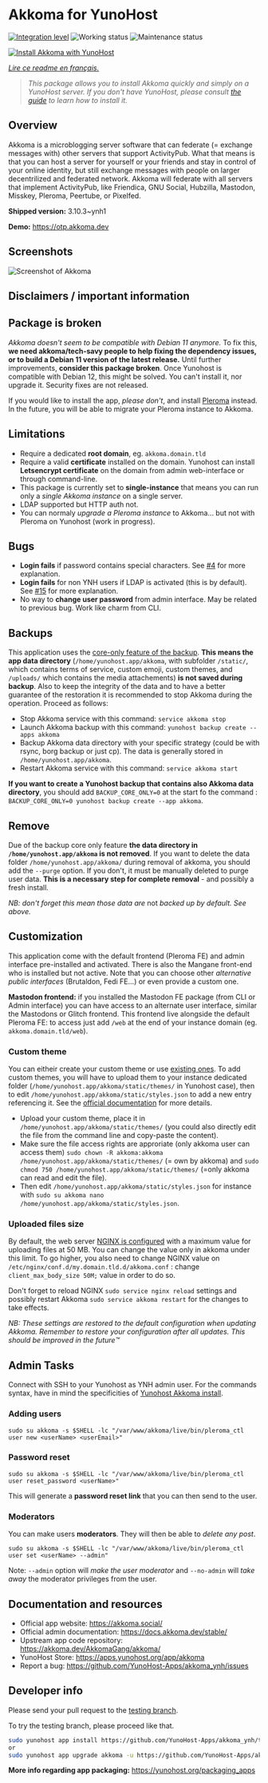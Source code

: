 <!--
N.B.: This README was automatically generated by https://github.com/YunoHost/apps/tree/master/tools/README-generator
It shall NOT be edited by hand.
-->

# Akkoma for YunoHost

[![Integration level](https://dash.yunohost.org/integration/akkoma.svg)](https://dash.yunohost.org/appci/app/akkoma) ![Working status](https://ci-apps.yunohost.org/ci/badges/akkoma.status.svg) ![Maintenance status](https://ci-apps.yunohost.org/ci/badges/akkoma.maintain.svg)

[![Install Akkoma with YunoHost](https://install-app.yunohost.org/install-with-yunohost.svg)](https://install-app.yunohost.org/?app=akkoma)

*[Lire ce readme en français.](./README_fr.md)*

> *This package allows you to install Akkoma quickly and simply on a YunoHost server.
If you don't have YunoHost, please consult [the guide](https://yunohost.org/#/install) to learn how to install it.*

## Overview

Akkoma is a microblogging server software that can federate (= exchange messages with) other servers that support ActivityPub. What that means is that you can host a server for yourself or your friends and stay in control of your online identity, but still exchange messages with people on larger decentrilized and federated network. Akkoma will federate with all servers that implement ActivityPub, like Friendica, GNU Social, Hubzilla, Mastodon, Misskey, Pleroma, Peertube, or Pixelfed.


**Shipped version:** 3.10.3~ynh1

**Demo:** https://otp.akkoma.dev

## Screenshots

![Screenshot of Akkoma](./doc/screenshots/screenshot1.png)

## Disclaimers / important information

## Package is broken

*Akkoma doesn't seem to be compatible with Debian 11 anymore.*
To fix this, **we need akkoma/tech-savy people to help fixing the dependency issues, or to build a Debian 11 version of the latest release.**
Until further improvements, **consider this package broken**. Once Yunohost is compatible with Debian 12, this might be solved.
You can't install it, nor upgrade it. Security fixes are not released.

If you would like to install the app, *please don't*, and install [Pleroma](https://github.com/YunoHost-Apps/pleroma_ynh/) instead. In the future, you will be able to migrate your Pleroma instance to Akkoma.

## Limitations

- Require a dedicated **root domain**, eg. `akkoma.domain.tld`
- Require a valid **certificate** installed on the domain. Yunohost can install **Letsencrypt certificate** on the domain from admin web-interface or through command-line.
- This package is currently set to **single-instance** that means you can run only a _single Akkoma instance_ on a single server.
- LDAP supported but HTTP auth not.
- You can normaly _upgrade a Pleroma instance_ to Akkoma... but not with Pleroma on Yunohost (work in progress).

## Bugs

- **Login fails** if password contains special characters. See [#4](https://github.com/YunoHost-Apps/akkoma_ynh/issues/4) for more explanation.
- **Login fails** for non YNH users if LDAP is activated (this is by default). See [#15](https://github.com/YunoHost-Apps/akkoma_ynh/issues/15) for more explanation.
- No way to **change user password** from admin interface. May be related to previous bug. Work like charm from CLI.

## Backups

This application uses the [core-only feature of the backup](https://yunohost.org/en/backup/include_exclude_files#do-not-backup-large-amoun). **This means the app data directory** (`/home/yunohost.app/akkoma`, with subfolder `/static/`, which contains terms of service, custom emoji, custom themes, and `/uploads/` which contains the media attachements) **is not saved during backup**.
Also to keep the integrity of the data and to have a better guarantee of the restoration it is recommended to stop Akkoma during the operation. Proceed as follows:
- Stop Akkoma service with this command: `service akkoma stop`
- Launch Akkoma backup with this command: `yunohost backup create --apps akkoma`
- Backup Akkoma data directory with your specific strategy (could be with rsync, borg backup or just cp). The data is generally stored in `/home/yunohost.app/akkoma`.
- Restart Akkoma service with this command: `service akkoma start`

**If you want to create a Yunohost backup that contains also Akkoma data directory**, you should add `BACKUP_CORE_ONLY=0` at the start fo the command : `BACKUP_CORE_ONLY=0 yunohost backup create --app akkoma`.

## Remove

Due of the backup core only feature **the data directory in `/home/yunohost.app/akkoma` is not removed**. 
If you want to delete the data folder `/home/yunohost.app/akkoma/` during removal of akkoma, you should add the `--purge` option. If you don't, it must be manually deleted to purge user data.
**This is a necessary step for complete removal** - and possibly a fresh install.

*NB: don't forget this mean those data are* not *backed up by default. See above.*

## Customization

This application come with the default frontend (Pleroma FE) and admin interface pre-installed and activated. There is also the Mangane front-end who is installed but not active. Note that you can choose other _alternative public interfaces_  (Brutaldon, Fedi FE...) or even provide a custom one.

**Mastodon frontend:** if you installed the Mastodon FE package (from CLI or Admin interface) you can have access to an alternate user interface, similar the Mastodons or Glitch frontend. This frontend live alongside the default Pleroma FE: to access just add `/web` at the end of your instance domain (eg. `akkoma.domain.tld/web`).

### Custom theme

You can eitheir create your custom theme or use [existing ones](https://docs.akkoma.dev/stable/configuration/howto_theming_your_instance/#get-an-existing-theme).
To add custom themes, you will have to upload them to your instance dedicated folder (`/home/yunohost.app/akkoma/static/themes/` in Yunohost case), then to edit `/home/yunohost.app/akkoma/static/styles.json` to add a new entry referencing it. See the [official documentation](https://docs.akkoma.dev/stable/configuration/howto_theming_your_instance/#adding-the-custom-theme-to-the-instance) for more details.
- Upload your custom theme, place it in `/home/yunohost.app/akkoma/static/themes/` (you could also directly edit the file from the command line and copy-paste the content).
- Make sure the file access rights are approriate (only akkoma user can access them) `sudo chown -R akkoma:akkoma /home/yunohost.app/akkoma/static/themes/` (= own by akkoma) and `sudo chmod 750 /home/yunohost.app/akkoma/static/themes/` (=only akkoma can read and edit the file).
- Then edit `/home/yunohost.app/akkoma/static/styles.json` for instance with `sudo su akkoma nano /home/yunohost.app/akkoma/static/styles.json`.

### Uploaded files size
By default, the web server [NGINX is configured](https://github.com/YunoHost-Apps/akkoma_ynh/blob/testing/conf/nginx.conf#L12) with a maximum value for uploading files at 50 MB. You can change the value only in akkoma under this limit. To go higher, you also need to change NGINX value on `/etc/nginx/conf.d/my.domain.tld.d/akkoma.conf` : change `client_max_body_size 50M;` value in order to do so.

Don't forget to reload NGINX `sudo service nginx reload` settings and possibly restart Akkoma `sudo service akkoma restart` for the changes to take effects.

*NB: These settings are restored to the default configuration when updating Akkoma. Remember to restore your configuration after all updates. This should be improved in the future:tm:*


## Admin Tasks

Connect with SSH to your Yunohost as YNH admin user. 
For the commands syntax, have in mind the specificities of [Yunohost Akkoma install](./yunohost.md).

### Adding users

```
sudo su akkoma -s $SHELL -lc "/var/www/akkoma/live/bin/pleroma_ctl user new <userName> <userEmail>"
```

### Password reset

```
sudo su akkoma -s $SHELL -lc "/var/www/akkoma/live/bin/pleroma_ctl user reset_password <userName>"
```

This will generate a **password reset link** that you can then send to the user.

### Moderators

You can make users **moderators**. They will then be able to _delete any post_.


```
sudo su akkoma -s $SHELL -lc "/var/www/akkoma/live/bin/pleroma_ctl user set <userName> --admin"
```

Note: `--admin` option will _make the user moderator_ and `--no-admin` will _take away_ the moderator privileges from the user.

## Documentation and resources

* Official app website: <https://akkoma.social/>
* Official admin documentation: <https://docs.akkoma.dev/stable/>
* Upstream app code repository: <https://akkoma.dev/AkkomaGang/akkoma/>
* YunoHost Store: <https://apps.yunohost.org/app/akkoma>
* Report a bug: <https://github.com/YunoHost-Apps/akkoma_ynh/issues>

## Developer info

Please send your pull request to the [testing branch](https://github.com/YunoHost-Apps/akkoma_ynh/tree/testing).

To try the testing branch, please proceed like that.

``` bash
sudo yunohost app install https://github.com/YunoHost-Apps/akkoma_ynh/tree/testing --debug
or
sudo yunohost app upgrade akkoma -u https://github.com/YunoHost-Apps/akkoma_ynh/tree/testing --debug
```

**More info regarding app packaging:** <https://yunohost.org/packaging_apps>
